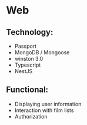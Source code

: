 # Web

## Technology:

* Passport
* MongoDB / Mongoose
* winston 3.0
* Typescript
* NestJS

## Functional:

* Displaying user information
* Interaction with film lists
* Authorization
